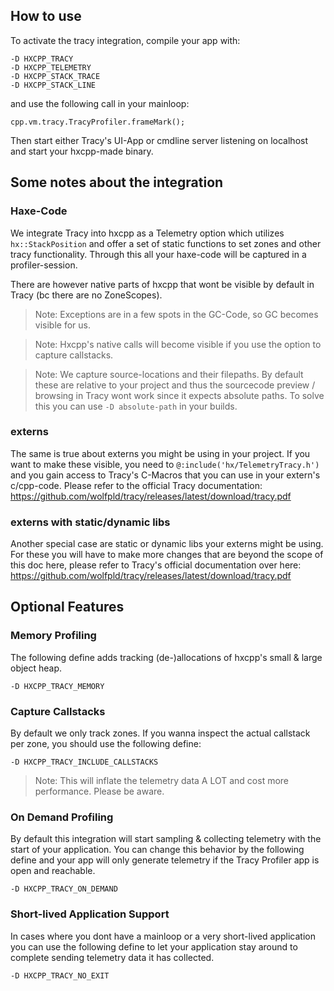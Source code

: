 
## How to use 

To activate the tracy integration, compile your app with:

```
-D HXCPP_TRACY
-D HXCPP_TELEMETRY
-D HXCPP_STACK_TRACE
-D HXCPP_STACK_LINE
```

and use the following call in your mainloop:

```
cpp.vm.tracy.TracyProfiler.frameMark();
```

Then start either Tracy's UI-App or cmdline server listening on localhost and start your hxcpp-made binary.


## Some notes about the integration

### Haxe-Code
We integrate Tracy into hxcpp as a Telemetry option which utilizes `hx::StackPosition` and offer a set of static functions to set zones and other tracy functionality. Through this all your haxe-code will be captured in a profiler-session.

There are however native parts of hxcpp that wont be visible by default in Tracy (bc there are no ZoneScopes). 

> Note: Exceptions are in a few spots in the GC-Code, so GC becomes visible for us.

> Note: Hxcpp's native calls will become visible if you use the option to capture callstacks.

> Note: We capture source-locations and their filepaths. By default these are relative to your project and thus the sourcecode preview / browsing in Tracy wont work since it expects absolute paths. To solve this you can use `-D absolute-path` in your builds.

### externs
The same is true about externs you might be using in your project. If you want to make these visible, you need to `@:include('hx/TelemetryTracy.h')` and you gain access to Tracy's C-Macros that you can use in your extern's c/cpp-code. Please refer to the official Tracy documentation: https://github.com/wolfpld/tracy/releases/latest/download/tracy.pdf

### externs with static/dynamic libs
Another special case are static or dynamic libs your externs might be using. For these you will have to make more changes that are beyond the scope of this doc here, please refer to Tracy's official documentation over here: https://github.com/wolfpld/tracy/releases/latest/download/tracy.pdf

## Optional Features

### Memory Profiling

The following define adds tracking (de-)allocations of hxcpp's small & large object heap.

```
-D HXCPP_TRACY_MEMORY
```

### Capture Callstacks

By default we only track zones. If you wanna inspect the actual callstack per zone, you should use the following define:

```
-D HXCPP_TRACY_INCLUDE_CALLSTACKS
```

> Note: This will inflate the telemetry data A LOT and cost more performance. Please be aware. 


### On Demand Profiling

By default this integration will start sampling & collecting telemetry with the start of your application. You can change this behavior by the following define and your app will only generate telemetry if the Tracy Profiler app is open and reachable. 

```
-D HXCPP_TRACY_ON_DEMAND
```

### Short-lived Application Support

In cases where you dont have a mainloop or a very short-lived application you can use the following define to let your application stay around to complete sending telemetry data it has collected.  

```
-D HXCPP_TRACY_NO_EXIT
```